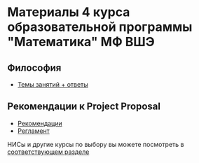 # Материалы 4 курса образовательной программы "Математика" МФ ВШЭ

## Философия
- [Темы занятий + ответы](https://docs.google.com/viewer?url=https://github.com/Vladm0z/HSE-Math/raw/main/docs/4th%20term/Philosophy/Philosophy.pdf)

## Рекомендации к Project Proposal
- [Рекомендации](https://docs.google.com/viewer?url=https://github.com/Vladm0z/HSE-Math/raw/main/docs/4th%20term/Project%20Proposal/%D0%97%D0%B0%D1%89%D0%B8%D1%82%D0%B0%20%D0%A0%D0%A0%20-%20%D1%80%D0%B5%D0%BA%D0%BE%D0%BC%D0%B5%D0%BD%D0%B4%D0%B0%D1%86%D0%B8%D0%B8%20%D1%81%D1%82%D1%83%D0%B4%D0%B5%D0%BD%D1%82%D0%B0%D0%BC.pdf)
- [Регламент](https://docs.google.com/viewer?url=https://github.com/Vladm0z/HSE-Math/raw/main/docs/4th%20term/Project%20Proposal/%D0%97%D0%B0%D1%89%D0%B8%D1%82%D0%B0%20%D0%A0%D0%A0%20-%20%D1%80%D0%B5%D0%BA%D0%BE%D0%BC%D0%B5%D0%BD%D0%B4%D0%B0%D1%86%D0%B8%D0%B8%20%D1%81%D1%82%D1%83%D0%B4%D0%B5%D0%BD%D1%82%D0%B0%D0%BC.pdf)

НИСы и другие курсы по выбору вы можете посмотреть в [соответствующем разделе](https://vladm0z.github.io/HSE-Math/elective)

